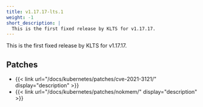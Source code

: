 ```yaml
---
title: v1.17.17-lts.1
weight: -1
short_description: |
  This is the first fixed release by KLTS for v1.17.17.
---
```


This is the first fixed release by KLTS for v1.17.17.

## Patches

- {{< link url="/docs/kubernetes/patches/cve-2021-3121/" display="description" >}}
- {{< link url="/docs/kubernetes/patches/nokmem/" display="description" >}}
